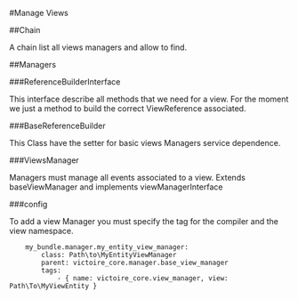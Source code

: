 #Manage Views

##Chain

A chain list all views managers and allow to find.

##Managers

###ReferenceBuilderInterface

This interface describe all methods that we need for a view.
For the moment we just a method to build the correct ViewReference associated.

###BaseReferenceBuilder

This Class have the setter for basic views Managers service dependence.

###ViewsManager

Managers must manage all events associated to a view.
Extends baseViewManager and implements viewManagerInterface

###config

To add a view Manager you must specify the tag for the compiler and the view namespace.

        my_bundle.manager.my_entity_view_manager:
            class: Path\to\MyEntityViewManager
            parent: victoire_core.manager.base_view_manager
            tags:
                - { name: victoire_core.view_manager, view: Path\To\MyViewEntity }
